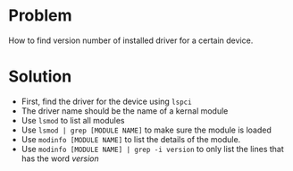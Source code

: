 # Problem

How to find version number of installed driver for a certain device.

# Solution

- First, find the driver for the device using `lspci`
- The driver name should be the name of a kernal module
- Use `lsmod` to list all modules
- Use `lsmod | grep [MODULE NAME]` to make sure the module is loaded
- Use `modinfo [MODULE NAME]` to list the details of the module.
- Use `modinfo [MODULE NAME] | grep -i version` to only list the lines that has the word *version*
